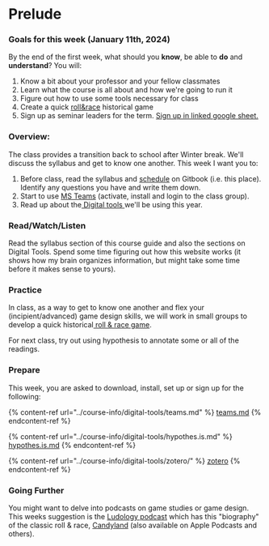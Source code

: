 # Prelude

### Goals for this week (January 11th, 2024)

By the end of the first week, what should you **know**, be able to **do** and **understand**? You will:

1. Know a bit about your professor and your fellow classmates
2. Learn what the course is all about and how we're going to run it
3. Figure out how to use some tools necessary for class
4. Create a quick [roll\&race](../course-info/assignments/1.-roll-and-race.md) historical game
5. &#x20;Sign up as seminar leaders for the term. [Sign up in linked google sheet.](https://docs.google.com/spreadsheets/d/1sc6SoN0CVrn\_x6d-plT6uRORx95Uh\_Oojer2ZXjaR1g/edit?usp=sharing)&#x20;

### Overview:

The class provides a transition back to school after Winter break. We'll discuss the syllabus and get to know one another. This week I want you to:&#x20;

1. Before class, read the syllabus and [schedule](../schedule.md) on Gitbook (i.e. this place). Identify any questions you have and write them down.&#x20;
2. Start to use [MS Teams](../course-info/digital-tools/teams.md) (activate, install and login to the class group).&#x20;
3. Read up about the[ Digital tools ](../course-info/digital-tools/)we'll be using this year.

### Read/Watch/Listen

Read the syllabus section of this course guide and also the sections on Digital Tools. Spend some time figuring out how this website works (it shows how my brain organizes information, but might take some time before it makes sense to yours).&#x20;

### Practice

In class, as a way to get to know one another and flex your (incipient/advanced) game design skills, we will work in small groups to develop a quick historical[ roll & race game](../course-info/assignments/1.-roll-and-race.md).

For next class, try out using hypothesis to annotate some or all of the readings.&#x20;

### Prepare

This week, you are asked to download, install, set up or sign up for the following:&#x20;

{% content-ref url="../course-info/digital-tools/teams.md" %}
[teams.md](../course-info/digital-tools/teams.md)
{% endcontent-ref %}

{% content-ref url="../course-info/digital-tools/hypothes.is.md" %}
[hypothes.is.md](../course-info/digital-tools/hypothes.is.md)
{% endcontent-ref %}

{% content-ref url="../course-info/digital-tools/zotero/" %}
[zotero](../course-info/digital-tools/zotero/)
{% endcontent-ref %}

### Going Further

You might want to delve into podcasts on game studies or game design. This weeks suggestion is the [Ludology podcast](https://ludology.libsyn.com) which has this "biography" of the classic roll & race, [Candyland](https://ludology.libsyn.com/size/5/?search=candyland) (also available on Apple Podcasts and others).&#x20;
